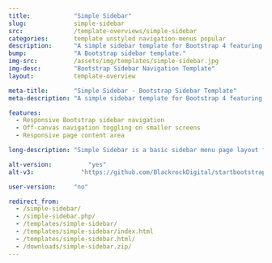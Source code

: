 ```yaml
---
title:            "Simple Sidebar"
slug:             simple-sidebar
src:              /template-overviews/simple-sidebar
categories:       template unstyled navigation-menus popular
description:      "A simple sidebar template for Bootstrap 4 featuring responsive off-canvas navigation at small screen sizes."
bump:             "A Bootstrap sidebar template."
img-src:          /assets/img/templates/simple-sidebar.jpg
img-desc:         "Bootstrap Sidebar Navigation Template"
layout:           template-overview

meta-title:       "Simple Sidebar - Bootstrap Sidebar Template"
meta-description: "A simple sidebar template for Bootstrap 4 featuring responsive off-canvas navigation at small screen sizes. All Start Bootstrap templates are free to download and open source."

features:
  - Responsive Bootstrap sidebar navigation
  - Off-canvas navigation toggling on smaller screens
  - Responsive page content area

long-description: "Simple Sidebar is a basic sidebar menu page layout for Bootstrap websites with off canvas navigation on smaller screen sizes."

alt-version:		  "yes"
alt-v3:		        "https://github.com/BlackrockDigital/startbootstrap-simple-sidebar/archive/v3.3.7.zip"

user-version:     "no"

redirect_from:
  - /simple-sidebar/
  - /simple-sidebar.php/
  - /templates/simple-sidebar/
  - /templates/simple-sidebar/index.html
  - /templates/simple-sidebar.html/
  - /downloads/simple-sidebar.zip/
---
```

